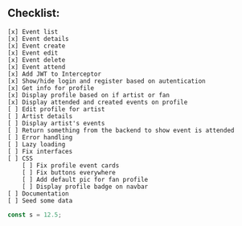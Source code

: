 ## Checklist:

    [x] Event list
    [x] Event details
    [x] Event create
    [x] Event edit
    [x] Event delete
    [x] Event attend
    [x] Add JWT to Interceptor
    [x] Show/hide login and register based on autentication
    [x] Get info for profile
    [x] Display profile based on if artist or fan
    [x] Display attended and created events on profile
    [ ] Edit profile for artist
    [ ] Artist details
    [ ] Display artist's events
    [ ] Return something from the backend to show event is attended
    [ ] Error handling
    [ ] Lazy loading
    [ ] Fix interfaces
    [ ] CSS
        [ ] Fix profile event cards
        [ ] Fix buttons everywhere
        [ ] Add default pic for fan profile
        [ ] Display profile badge on navbar
    [ ] Documentation
    [ ] Seed some data

```js
const s = 12.5;
```
